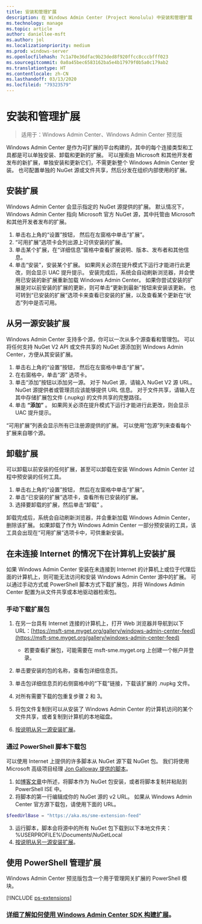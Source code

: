 ```yaml
---
title: 安装和管理扩展
description: 在 Windows Admin Center (Project Honolulu) 中安装和管理扩展
ms.technology: manage
ms.topic: article
author: daniellee-msft
ms.author: jol
ms.localizationpriority: medium
ms.prod: windows-server
ms.openlocfilehash: 7c1a70e36dfac9b23ded8f920ffcc8cccbfff023
ms.sourcegitcommit: 0a0a45bec6583162ba5e4b17979f0b5a0c179ab2
ms.translationtype: HT
ms.contentlocale: zh-CN
ms.lasthandoff: 03/13/2020
ms.locfileid: "79323579"
---
```

# <a name="install-and-manage-extensions"></a>安装和管理扩展

>适用于：Windows Admin Center、Windows Admin Center 预览版

Windows Admin Center 是作为可扩展的平台构建的，其中的每个连接类型和工具都是可以单独安装、卸载和更新的扩展。 可以搜索由 Microsoft 和其他开发者发布的新扩展，单独安装和更新它们，不需更新整个 Windows Admin Center 安装。 也可配置单独的 NuGet 源或文件共享，然后分发在组织内部使用的扩展。

## <a name="installing-an-extension"></a>安装扩展

Windows Admin Center 会显示指定的 NuGet 源提供的扩展。 默认情况下，Windows Admin Center 指向 Microsoft 官方 NuGet 源，其中托管由 Microsoft 和其他开发者发布的扩展。

1. 单击右上角的“设置”按钮，  然后在左窗格中单击“扩展”。  
2. “可用扩展”选项卡会列出源上可供安装的扩展。 
3. 单击某个扩展，在“详细信息”窗格中查看扩展说明、版本、发布者和其他信息。 
4. 单击“安装”，安装某个扩展。  如果网关必须在提升模式下运行才能进行此更改，则会显示 UAC 提升提示。 安装完成后，系统会自动刷新浏览器，并会使用已安装的新扩展重新加载 Windows Admin Center。 如果你尝试安装的扩展是对以前安装的扩展的更新，则可单击“更新到最新”按钮来安装该更新。  也可转到“已安装的扩展”选项卡来查看已安装的扩展，以及查看某个更新在“状态”列中是否可用。  

## <a name="installing-extensions-from-a-different-feed"></a>从另一源安装扩展

Windows Admin Center 支持多个源，你可以一次从多个源查看和管理包。 可以将任何支持 NuGet V2 API 或文件共享的 NuGet 源添加到 Windows Admin Center，方便从其安装扩展。

1. 单击右上角的“设置”按钮，  然后在左窗格中单击“扩展”。 
2. 在右窗格中，单击“源”  选项卡。
3. 单击“添加”按钮以添加另一源。  对于 NuGet 源，请输入 NuGet V2 源 URL。 NuGet 源提供者或管理员应该能够提供 URL 信息。 对于文件共享，请输入在其中存储扩展包文件 (.nupkg) 的文件共享的完整路径。
4. 单击 **“添加”** 。 如果网关必须在提升模式下运行才能进行此更改，则会显示 UAC 提升提示。

“可用扩展”列表会显示所有已注册源提供的扩展。  可以使用“包源”列来查看每个扩展来自哪个源。 

## <a name="uninstalling-an-extension"></a>卸载扩展

可以卸载以前安装的任何扩展，甚至可以卸载在安装 Windows Admin Center 过程中预安装的任何工具。

1. 单击右上角的“设置”按钮，  然后在左窗格中单击“扩展”。  
2. 单击“已安装的扩展”选项卡，查看所有已安装的扩展。 
3. 选择要卸载的扩展，然后单击“卸载”  。

卸载完成后，系统会自动刷新浏览器，并会重新加载 Windows Admin Center，删除该扩展。 如果卸载了作为 Windows Admin Center 一部分预安装的工具，该工具会出现在“可用扩展”选项卡中，可供重新安装。 

## <a name="installing-extensions-on-a-computer-without-internet-connectivity"></a>在未连接 Internet 的情况下在计算机上安装扩展

如果 Windows Admin Center 安装在未连接到 Internet 的计算机上或位于代理后面的计算机上，则可能无法访问和安装 Windows Admin Center 源中的扩展。 可以通过手动方式或 PowerShell 脚本方式下载扩展包，并将 Windows Admin Center 配置为从文件共享或本地驱动器检索包。

### <a name="manually-downloading-extension-packages"></a>手动下载扩展包

1. 在另一台具有 Internet 连接的计算机上，打开 Web 浏览器并导航到以下 URL：[https://msft-sme.myget.org/gallery/windows-admin-center-feed](https://msft-sme.myget.org/gallery/windows-admin-center-feed) 

   * 若要查看扩展包，可能需要在 msft-sme.myget.org 上创建一个帐户并登录。

2. 单击要安装的包的名称，查看包详细信息页。
3. 单击包详细信息页的右侧窗格中的“下载”链接，下载该扩展的 .nupkg 文件。 
4. 对所有需要下载的包重复步骤 2 和 3。
5. 将包文件复制到可以从安装了 Windows Admin Center 的计算机访问的某个文件共享，或者复制到计算机的本地磁盘。
6. [按说明从另一源安装扩展](#installing-extensions-from-a-different-feed)。

### <a name="downloading-packages-with-a-powershell-script"></a>通过 PowerShell 脚本下载包

可以使用 Internet 上提供的许多脚本从 NuGet 源下载 NuGet 包。 我们将使用 Microsoft 高级项目经理 [Jon Galloway 提供的脚本](https://weblogs.asp.net/jongalloway/downloading-a-local-nuget-repository-with-powershell)。

1. 如[博客文章](https://weblogs.asp.net/jongalloway/downloading-a-local-nuget-repository-with-powershell)中所述，将脚本作为 NuGet 包安装，或者将脚本复制并粘贴到 PowerShell ISE 中。
2. 将脚本的第一行编辑成你的 NuGet 源的 v2 URL。 如果从 Windows Admin Center 官方源下载包，请使用下面的 URL。

```powershell
$feedUrlBase = "https://aka.ms/sme-extension-feed"
```

3. 运行脚本，脚本会将源中的所有 NuGet 包下载到以下本地文件夹：%USERPROFILE%\Documents\NuGetLocal
4. [按说明从另一源安装扩展](#installing-extensions-from-a-different-feed)。

## <a name="manage-extensions-with-powershell"></a>使用 PowerShell 管理扩展

Windows Admin Center 预览版包含一个用于管理网关扩展的 PowerShell 模块。

[!INCLUDE [ps-extensions](../includes/ps-extensions.md)]

### <a name="learn-more-about-building-an-extension-with-the-windows-admin-center-sdk"></a>[详细了解如何使用 Windows Admin Center SDK 构建扩展](../extend/extensibility-overview.md)。